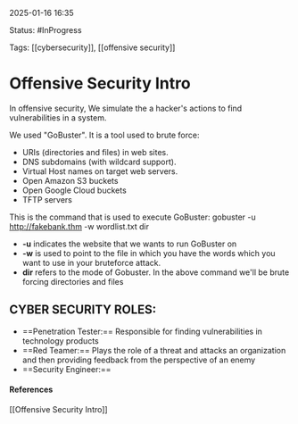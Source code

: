 
2025-01-16 16:35

Status: #InProgress

Tags: [[cybersecurity]], [[offensive security]] 

# Offensive Security Intro

In offensive security, We simulate the a hacker's actions to find vulnerabilities in a system.

We used "GoBuster". It is a tool used to brute force:
- URIs (directories and files) in web sites.
- DNS subdomains (with wildcard support).
- Virtual Host names on target web servers.
- Open Amazon S3 buckets
- Open Google Cloud buckets
- TFTP servers

This is the command that is used to execute GoBuster:
	gobuster -u http://fakebank.thm -w wordlist.txt dir

- **-u** indicates the website that we wants to run GoBuster on
- **-w** is used to point to the file in which you have the words which you want to use in your bruteforce attack.
- **dir** refers to the mode of Gobuster. In the above command we'll be brute forcing directories and files

## CYBER SECURITY ROLES:
- ==Penetration Tester:== Responsible for finding vulnerabilities in technology products
- ==Red Teamer:== Plays the role of a threat and attacks an organization and then providing feedback from the perspective of an enemy
- ==Security Engineer:== 

#### References
[[Offensive Security Intro]] 